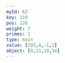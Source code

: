 ```yaml
---
myId: 62
key: 110
pos: 126
weight: 7
primes: 1
type: main
value: [293,4,-1,1]
object: [9,13,19,34]
---
```

